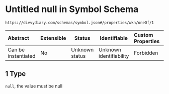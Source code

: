 # Untitled null in Symbol Schema

```txt
https://divvydiary.com/schemas/symbol.json#/properties/wkn/oneOf/1
```

| Abstract            | Extensible | Status         | Identifiable            | Custom Properties | Additional Properties | Access Restrictions | Defined In                                                         |
| :------------------ | ---------- | -------------- | ----------------------- | :---------------- | --------------------- | ------------------- | ------------------------------------------------------------------ |
| Can be instantiated | No         | Unknown status | Unknown identifiability | Forbidden         | Allowed               | none                | [symbol.json\*](../src/schemas/symbol.json "open original schema") |

## 1 Type

`null`, the value must be null
